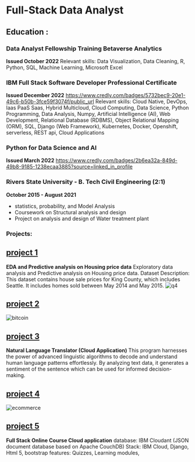 # Full-Stack Data Analyst


## Education :



### Data Analyst Fellowship Training Betaverse Analytics 
__Issued October 2022__
Relevant skills: Data Visualization, Data Cleaning, R, Python, SQL, Machine Learning, Microsoft Excel


### IBM Full Stack Software Developer Professional Certificate 
__Issued December 2022__
<https://www.credly.com/badges/5732bec9-20e1-49c6-b50b-3fce59f3074f/public_url>
Relevant skills: 
Cloud Native, DevOps, Iaas PaaS Saas, Hybrid Multicloud, Cloud Computing, Data Science, Python Programming, Data Analysis, Numpy, Artificial Intelligence (AI), Web Development, Relational Database (RDBMS), Object Relational Mapping (ORM), SQL, Django (Web Framework), Kubernetes, Docker, Openshift, serverless, REST api, Cloud Applications


### Python for Data Science and AI
__Issued March 2022__
<https://www.credly.com/badges/2b6ea32a-849d-49b8-9185-1238ecaa3885?source=linked_in_profile>

### Rivers State University  - B. Tech Civil Engineering (2:1)
__October 2015 - August 2021__
- statistics, probability, and Model Analysis
- Coursework on Structural analysis and design
- Project on analysis and design of Water treatment plant



### Projects:


## [project 1](https://github.com/Kreeeva/EDA-HouseSales-Lab.git)
__EDA and Predictive analysis on Housing price data__
Exploratory data analysis and Predictive analysis on Housing price data. Dataset Description: This dataset contains house sale prices for King County, which includes Seattle. It includes homes sold between May 2014 and May 2015.
![q4](https://github.com/Kreeeva/Oreva_portfolio/assets/102390650/c4325fa2-bca7-48c7-8286-e3221663cd57)




## [project 2](https://github.com/Kreeeva/POWERBI/blob/main/bitcoin%20report.pdf)
![bitcoin](https://github.com/Kreeeva/Oreva_portfolio/assets/102390650/1292b08a-dbf9-41b9-a8e1-884f2218588b)


## [project 3](https://github.com/Kreeeva/cazgi-IBM-Watson-NLU-Project.git)
__Natural Language Translator (Cloud Application)__
This program harnesses the power of advanced linguistic algorithms to decode and understand human language patterns effortlessly. By analyzing text data, it generates a sentiment of the sentence which can be used for informed decision-making.


## [project 4](https://github.com/Kreeeva/POWERBI/blob/main/OLIST%20DATA%20DASHBOARD%20(2).pdf)
![ecommerce](https://github.com/Kreeeva/Oreva_portfolio/assets/102390650/01fa367f-2da7-439e-adca-55f921d49ae3)


## [project 5](https://github.com/Kreeeva/final-cloud-app-with-database.git)
__Full Stack Online Course Cloud application__
database: IBM Cloudant (JSON document database based on Apache CouchDB)
Stack: IBM Cloud, Django, Html 5, bootstrap
features: Quizzes, Learning modules, 



